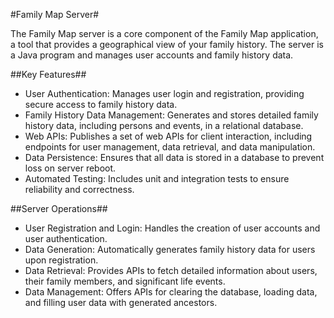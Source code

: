 #Family Map Server#

The Family Map server is a core component of the Family Map application, a tool that provides a geographical view of your family history. The server is a Java program and manages user accounts and family history data.

##Key Features##
- User Authentication: Manages user login and registration, providing secure access to family history data.
- Family History Data Management: Generates and stores detailed family history data, including persons and events, in a relational database.
- Web APIs: Publishes a set of web APIs for client interaction, including endpoints for user management, data retrieval, and data manipulation.
- Data Persistence: Ensures that all data is stored in a database to prevent loss on server reboot.
- Automated Testing: Includes unit and integration tests to ensure reliability and correctness.

##Server Operations##
- User Registration and Login: Handles the creation of user accounts and user authentication.
- Data Generation: Automatically generates family history data for users upon registration.
- Data Retrieval: Provides APIs to fetch detailed information about users, their family members, and significant life events.
- Data Management: Offers APIs for clearing the database, loading data, and filling user data with generated ancestors.
